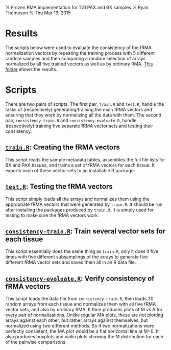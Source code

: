 % Frozen RMA implementation for TGI PAX and BX samples
% Ryan Thompson
% Thu Mar 19, 2015


# Results #

The scripts below were used to evaluate the consistency of the fRMA
normalization vectors by repeating the training process with 5
different random samples and then comparing a random selection of
arrays normalized by all five trained vectors as well as by ordinary
RMA. [This folder](fRMA_consistency_results) shows the results.

# Scripts #

There are two pairs of scripts. The first pair, `train.R` and
`test.R`, handle the tasks of (respectively) generating/training the
main fRMA vectors and ensuring that they work by normalizing all the
data with them. The second pair, `consistency-train.R` and
`consistency-evaluate.R`, handle (respectively) training five separate
fRMA vector sets and testing their consistency.

## [`train.R`](train.R): Creating the fRMA vectors ##

This script reads the sample metadata tables, assembles the full file
lists for BX and PAX tissues, and trains a set of fRMA vectors for
each tissue. It exports each of these vector sets to an installable R
package.

## [`test.R`](test.R): Testing the fRMA vectors ##

This script simply loads all the arrays and normalizes them using the
appropriate fRMA vectors that were generated by `train.R`. It should
be run after installing the packages produced by `train.R`. It is
simply used for testing to make sure the fRMA vectors work.

## [`consistency-train.R`](consistency-train.R): Train several vector sets for each tissue ##

This script essentially does the same thing as `train.R`, only it does
it five times with five different subsamplings of the arrays to
generate five different fRMA vector sets and saves them all in an R
data file.

## [`consistency-evaluate.R`](consistency-evaluate.R): Verify consistency of fRMA vectors ##

This script loads the data file from `consistency-train.R`, then loads
20 random arrays from each tissue and normalizes them with all five
fRMA vector sets, and also by ordinary RMA. It then produces plots of
M vs A for every pair of normalizations. Unlike regular MA plots,
these are *not* plotting arrays against each other, but rather arrays
against themselves, but normalized using two different methods. So if
two normalizations were perfectly consistent, the MA plot would be a
flat horizontal line at M=0. It also produces boxplots and violin
plots showing the M distribution for each of the pairwise comparisons.
